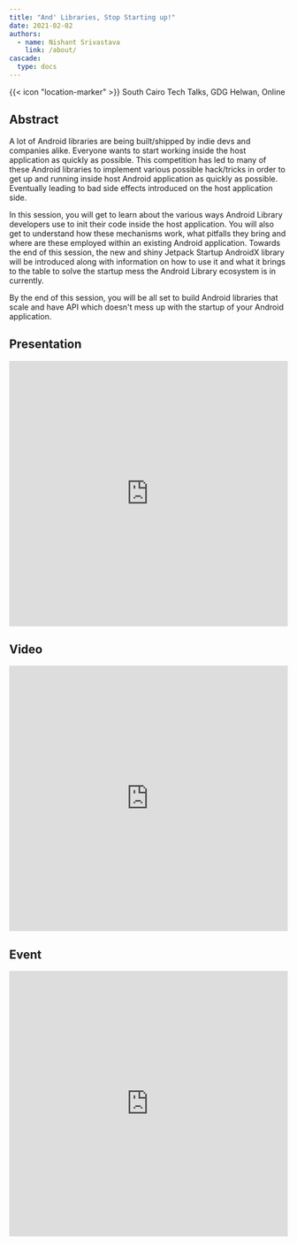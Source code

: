```yaml
---
title: "And' Libraries, Stop Starting up!"
date: 2021-02-02
authors:
  - name: Nishant Srivastava
    link: /about/
cascade:
  type: docs
---
```


{{< icon "location-marker" >}} South Cairo Tech Talks, GDG Helwan, Online

<!--more-->

## Abstract

A lot of Android libraries are being built/shipped by indie devs and companies alike. Everyone wants to start working inside the host application as quickly as possible. This competition has led to many of these Android libraries to implement various possible hack/tricks in order to get up and running inside host Android application as quickly as possible. Eventually leading to bad side effects introduced on the host application side.

In this session, you will get to learn about the various ways Android Library developers use to init their code inside the host application. You will also get to understand how these mechanisms work, what pitfalls they bring and where are these employed within an existing Android application. Towards the end of this session, the new and shiny Jetpack Startup AndroidX library will be introduced along with information on how to use it and what it brings to the table to solve the startup mess the Android Library ecosystem is in currently.

By the end of this session, you will be all set to build Android libraries that scale and have API which doesn't mess up with the startup of your Android application.

## Presentation

<iframe src="https://docs.google.com/presentation/d/e/2PACX-1vSRZiOjdMdj_AAC8NKZFk2GJGl-Q1t-TFkUWnAmdLST0VQtRxxqRMmHvYIlI19LlegB9haSNiEuhcfI/embed?start=false&loop=false&delayms=3000" frameborder="0" width="100%" height="480" allowfullscreen="true" mozallowfullscreen="true" webkitallowfullscreen="true"></iframe>

## Video

<iframe width="100%" height="480" src="https://www.youtube.com/embed/eNmMJGy_nsI" frameborder="0" allow="accelerometer; autoplay; encrypted-media; gyroscope; picture-in-picture" allowfullscreen></iframe>

## Event

<iframe src="https://web.archive.org/web/20210204235539/https://gdg.community.dev/events/details/google-gdg-helwan-presents-south-cairo-tech-talks/" frameborder="0" width="100%" height="480" allowfullscreen="true" mozallowfullscreen="true" webkitallowfullscreen="true"></iframe>
